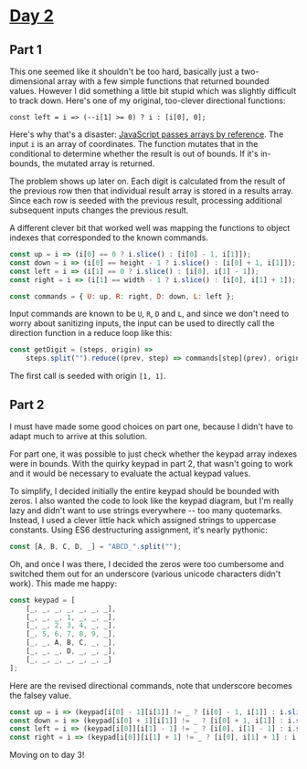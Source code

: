 # [Day 2](http://adventofcode.com/2016/day/2)

## Part 1
This one seemed like it shouldn't be too hard, basically just a two-dimensional array with a few simple functions that returned bounded values. However I did something a little bit stupid which was slightly difficult to track down. Here's one of my original, too-clever directional functions:

    const left = i => (--i[1] >= 0) ? i : [i[0], 0];

Here's why that's a disaster: [JavaScript passes arrays by reference][ref]. The input `i` is an array of coordinates. The function mutates that in the conditional to determine whether the result is out of bounds. If it's in-bounds, the mutated array is returned. 

The problem shows up later on. Each digit is calculated from the result of the previous row then that individual result array is stored in a results array. Since each row is seeded with the previous result, processing additional subsequent inputs changes the previous result.

A different clever bit that worked well was mapping the functions to object indexes that corresponded to the known commands.
``` js
const up = i => (i[0] == 0 ? i.slice() : [i[0] - 1, i[1]]);
const down = i => (i[0] == height - 1 ? i.slice() : [i[0] + 1, i[1]]);
const left = i => (i[1] == 0 ? i.slice() : [i[0], i[1] - 1]);
const right = i => (i[1] == width - 1 ? i.slice() : [i[0], i[1] + 1]);

const commands = { U: up, R: right, D: down, L: left };
```
Input commands are known to be `U`, `R`, `D` and `L`, and since we don't need to worry about sanitizing inputs, the input can be used to directly call the direction function in a reduce loop like this:
``` js
const getDigit = (steps, origin) =>
    steps.split("").reduce((prev, step) => commands[step](prev), origin);
```
The first call is seeded with origin `[1, 1]`.


## Part 2
I must have made some good choices on part one, because I didn't have to  adapt much to arrive at this solution.

For part one, it was possible to just check whether the keypad array indexes were in bounds. With the quirky keypad in part 2, that wasn't going to work and it would be necessary to evaluate the actual keypad values. 

To simplify, I decided initially the entire keypad should be bounded with zeros. I also wanted the code to look like the keypad diagram, but I'm really lazy and didn't want to use strings everywhere -- too many quotemarks. Instead, I used a clever little hack which assigned strings to uppercase constants. Using ES6 destructuring assignment, it's nearly pythonic:

``` js
const [A, B, C, D, _︎] = "ABCD_︎".split("");
```

Oh, and once I was there, I decided the zeros were too cumbersome and switched them out for an underscore (various unicode characters didn't work). This made me happy:

``` js
const keypad = [
    [_︎, _︎, _︎, _︎, _︎, _︎, _︎],
    [_︎, _︎, _︎, 1, _︎, _︎, _︎],
    [_︎, _︎, 2, 3, 4, _︎, _︎],
    [_︎, 5, 6, 7, 8, 9, _︎],
    [_︎, _︎, A, B, C, _︎, _︎],
    [_︎, _︎, _︎, D, _︎, _︎, _︎],
    [_︎, _︎, _︎, _︎, _︎, _︎, _︎]
];
```

Here are the revised directional commands, note that underscore becomes the falsey value. 

``` js
const up = i => (keypad[i[0] - 1][i[1]] != _︎ ? [i[0] - 1, i[1]] : i.slice());
const down = i => (keypad[i[0] + 1][i[1]] != _︎ ? [i[0] + 1, i[1]] : i.slice());
const left = i => (keypad[i[0]][i[1] - 1] != _︎ ? [i[0], i[1] - 1] : i.slice());
const right = i => (keypad[i[0]][i[1] + 1] != _︎ ? [i[0], i[1] + 1] : i.slice());
```

Moving on to day 3!

[ref]: http://orizens.com/wp/topics/javascript-arrays-passing-by-reference-or-by-value/